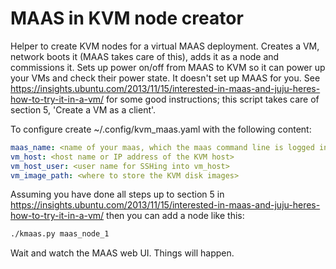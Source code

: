 # MAAS in KVM node creator
Helper to create KVM nodes for a virtual MAAS deployment. Creates a VM, network boots it (MAAS takes care of this),
adds it as a node and commissions it. Sets up power on/off from MAAS to KVM so it can power up your VMs and check their
power state. It doesn't set up MAAS for you. See https://insights.ubuntu.com/2013/11/15/interested-in-maas-and-juju-heres-how-to-try-it-in-a-vm/
for some good instructions; this script takes care of section 5, 'Create a VM as a client'. 

To configure create ~/.config/kvm_maas.yaml with the following content:
```yaml
maas_name: <name of your maas, which the maas command line is logged into>
vm_host: <host name or IP address of the KVM host>
vm_host_user: <user name for SSHing into vm_host>
vm_image_path: <where to store the KVM disk images>
```
Assuming you have done all steps up to section 5 in https://insights.ubuntu.com/2013/11/15/interested-in-maas-and-juju-heres-how-to-try-it-in-a-vm/
then you can add a node like this:
```bash
./kmaas.py maas_node_1
```
Wait and watch the MAAS web UI. Things will happen.
